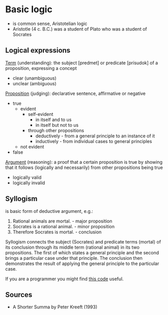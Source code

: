 # Basic logic

* is common sense, Aristotelian logic
* Aristotle (4 c. B.C.) was a student of Plato who was a student of Socrates

## Logical expressions

[Term](https://dai.fmph.uniba.sk/~filit/fvt/termin.html) (understanding): the
subject [predmet] or predicate [prísudok] of a proposition, expressing a concept

* clear (unambiguous)
* unclear (ambiguous)

[Proposition](https://dai.fmph.uniba.sk/~filit/fvv/vyrok.html) (judging):
declarative sentence, affirmative or negative

* true
    * evident
        * self-evident
            * in itself and to us
            * in itself but not to us
        * through other propositions
            * deductively - from a general principle to an instance of it
            * inductively - from individual cases to general principles
    * not evident
* false

[Argument](https://dai.fmph.uniba.sk/~filit/fvd/dokaz.html) (reasoning): a proof
that a certain proposition is true by showing that it follows (logically and
necessarily) from other propositions being true

* logically valid
* logically invalid

## Syllogism

is basic form of deductive argument, e.g.:

1. Rational animals are mortal. - major proposition
2. Socrates is a rational animal. - minor proposition
3. Therefore Socrates is mortal. - conclusion

Syllogism connects the subject (Socrates) and predicate terms (mortal) of
its conclusion through its middle term (rational animal) in its two
propositions. The first of which states a general principle and the second
brings a particular case under that principle. The conclusion then demonstrates
the result of applying the general principle to the particular case.

If you are a programmer you might find [this code](https://github.com/jreisinger/syllogism) useful.

## Sources

* A Shorter Summa by Peter Kreeft (1993)
